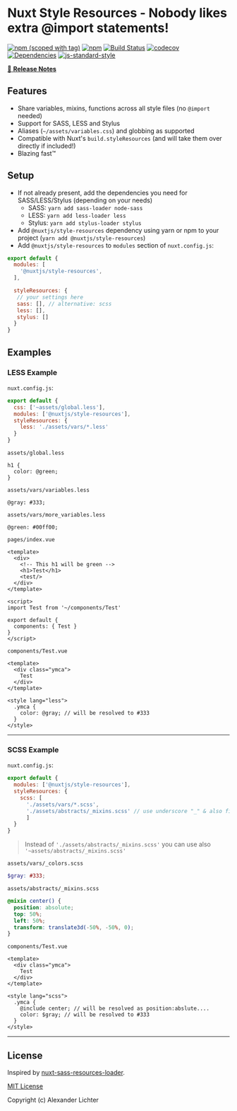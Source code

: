 # Nuxt Style Resources - Nobody likes extra @import statements!

[![npm (scoped with tag)](https://img.shields.io/npm/v/@nuxtjs/style-resources/latest.svg?style=flat-square)](https://npmjs.com/package/@nuxtjs/style-resources)
[![npm](https://img.shields.io/npm/dt/@nuxtjs/style-resources.svg?style=flat-square)](https://npmjs.com/package/@nuxtjs/style-resources)
[![Build Status](https://travis-ci.com/nuxt-community/style-resources-module.svg?branch=master)](https://travis-ci.com/nuxt-community/style-resources-module)
[![codecov](https://codecov.io/gh/nuxt-community/style-resources-module/branch/master/graph/badge.svg)](https://codecov.io/gh/nuxt-community/style-resources-module)
[![Dependencies](https://david-dm.org/nuxt-community/style-resources-module/status.svg?style=flat-square)](https://david-dm.org/nuxt-community/style-resources-module)
[![js-standard-style](https://img.shields.io/badge/code_style-standard-brightgreen.svg?style=flat-square)](http://standardjs.com)

>

[📖 **Release Notes**](CHANGELOG.md)

## Features

* Share variables, mixins, functions across all style files (no `@import` needed)
* Support for SASS, LESS and Stylus
* Aliases (`~/assets/variables.css`) and globbing as supported
* Compatible with Nuxt's `build.styleResources` (and will take them over directly if included!)
* Blazing fast:tm:

## Setup

- If not already present, add the dependencies you need for SASS/LESS/Stylus (depending on your needs)
  - SASS: `yarn add sass-loader node-sass`
  - LESS: `yarn add less-loader less`
  - Stylus: `yarn add stylus-loader stylus`
- Add `@nuxtjs/style-resources` dependency using yarn or npm to your project (`yarn add @nuxtjs/style-resources`)
- Add `@nuxtjs/style-resources` to `modules` section of `nuxt.config.js`:

```js
export default {
  modules: [
    '@nuxtjs/style-resources',
  ],

  styleResources: {
   // your settings here
   sass: [], // alternative: scss
   less: [],
   stylus: []
  }
}
```
## Examples

### LESS Example

`nuxt.config.js`:
```js
export default {
  css: ['~assets/global.less'],
  modules: ['@nuxtjs/style-resources'],
  styleResources: {
    less: './assets/vars/*.less'
  }
}
```

`assets/global.less`
```less
h1 {
  color: @green;
}
```

`assets/vars/variables.less`

```less
@gray: #333;
```

`assets/vars/more_variables.less`

```less
@green: #00ff00;
```

`pages/index.vue`
```vue
<template>
  <div>
    <!-- This h1 will be green -->
    <h1>Test</h1>
    <test/>
  </div>
</template>

<script>
import Test from '~/components/Test'

export default {
  components: { Test }
}
</script>

```

`components/Test.vue`
```vue
<template>
  <div class="ymca">
    Test
  </div>
</template>

<style lang="less">
  .ymca {
    color: @gray; // will be resolved to #333
  }
</style>
```

---

### SCSS Example

`nuxt.config.js`:
```js
export default {
  modules: ['@nuxtjs/style-resources'],
  styleResources: {
    scss: [
      './assets/vars/*.scss',
      './assets/abstracts/_mixins.scss' // use underscore "_" & also file extension ".scss"
      ]
  }
}
```

> Instead of `'./assets/abstracts/_mixins.scss'` you can use also `'~assets/abstracts/_mixins.scss'`

`assets/vars/_colors.scss`
```scss
$gray: #333;
```

`assets/abstracts/_mixins.scss`

```scss
@mixin center() {
  position: absolute;
  top: 50%;
  left: 50%;
  transform: translate3d(-50%, -50%, 0);
}
```

`components/Test.vue`
```vue
<template>
  <div class="ymca">
    Test
  </div>
</template>

<style lang="scss">
  .ymca {
    @include center; // will be resolved as position:abslute....
    color: $gray; // will be resolved to #333
  }
</style>
```

---

## License

Inspired by [nuxt-sass-resources-loader](https://github.com/anteriovieira/nuxt-sass-resources-loader).

[MIT License](LICENSE)

Copyright (c) Alexander Lichter
